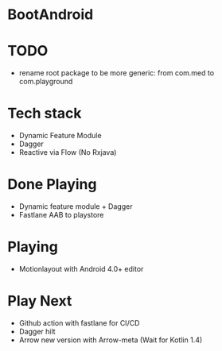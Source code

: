 # BootAndroid

# TODO
- rename root package to be more generic: from com.med to com.playground

# Tech stack
- Dynamic Feature Module
- Dagger
- Reactive via Flow (No Rxjava)

# Done Playing
- Dynamic feature module + Dagger
- Fastlane AAB to playstore

# Playing
- Motionlayout with Android 4.0+ editor

# Play Next
- Github action with fastlane for CI/CD
- Dagger hilt
- Arrow new version with Arrow-meta (Wait for Kotlin 1.4)
